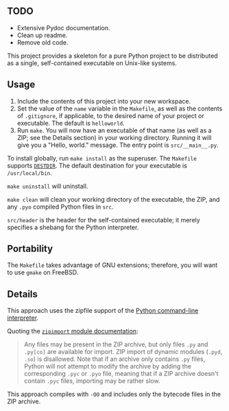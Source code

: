TODO
----
 - Extensive Pydoc documentation.
 - Clean up readme.
 - Remove old code.

This project provides a skeleton for a pure Python project to be
distributed as a single, self-contained executable on Unix-like systems.

Usage
-----
1. Include the contents of this project into your new workspace.
2. Set the value of the `name` variable in the `Makefile`, as well as
   the contents of `.gitignore`, if applicable, to the desired name of
   your project or executable.  The default is `helloworld`.
3. Run `make`.  You will now have an executable of that name (as well as
   a ZIP; see the Details section) in your working directory.  Running
   it will give you a "Hello, world." message.  The entry point is
   `src/__main__.py`.

To install globally, run `make install` as the superuser.  The
`Makefile` supports [`DESTDIR`][1].  The default destination for your
executable is `/usr/local/bin`.

`make uninstall` will uninstall.

`make clean` will clean your working directory of the executable, the
ZIP, and any `.pyo` compiled Python files in `src`.

`src/header` is the header for the self-contained executable; it merely
specifies a shebang for the Python interpreter.

Portability
-----------
The `Makefile` takes advantage of GNU extensions; therefore, you will
want to use `gmake` on FreeBSD.

Details
-------
This approach uses the zipfile support of the [Python command-line
interpreter][2].

Quoting the [`zipimport` module documentation][3]:
> Any files may be present in the ZIP archive, but only files `.py` and
> `.py[co]` are available for import. ZIP import of dynamic modules
> (`.pyd`, `.so`) is disallowed. Note that if an archive only contains
> `.py` files, Python will not attempt to modify the archive by adding
> the corresponding `.pyc` or `.pyo` file, meaning that if a ZIP archive
> doesn't contain `.pyc` files, importing may be rather slow.

This approach compiles with `-OO` and includes only the bytecode files
in the ZIP archive.

[1]: https://www.gnu.org/prep/standards/html_node/DESTDIR.html#DESTDIR
[2]: https://docs.python.org/3/using/cmdline.html
[3]: https://docs.python.org/3/library/zipimport.html
